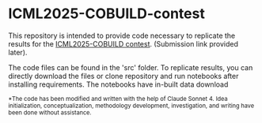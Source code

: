 # ICML2025-COBUILD-contest

This repository is intended to provide code necessary to replicate the results for the [ICML2025-COBUILD contest](https://sites.uw.edu/co-build/common-task-framework-challenge/). (Submission link provided later).

The code files can be found in the 'src' folder. To replicate results, you can directly download the files or clone repository and run notebooks after installing requirements. The notebooks have in-built data download 

<small>*The code has been modified and written with the help of Claude Sonnet 4. Idea initialization, conceptualization, methodology development, investigation, and writing have been done without assistance.</small>
